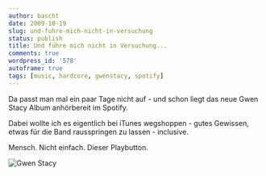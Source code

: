 ```yaml
---
author: bascht
date: 2009-10-19
slug: und-fuhre-mich-nicht-in-versuchung
status: publish
title: Und führe mich nicht in Versuchung...
comments: true
wordpress_id: '578'
autoframe: true
tags: [music, hardcore, gwenstacy, spotify]
---
```


Da passt man mal ein paar Tage nicht auf - und schon liegt das neue
Gwen Stacy Album anhörbereit im Spotify.

Dabei wollte ich es eigentlich bei iTunes wegshoppen - gutes
Gewissen, etwas für die Band rausspringen zu lassen - inclusive.

Mensch. Nicht einfach. Dieser Playbutton.

![Gwen Stacy](https://img.bascht.com/uploads/big/cc0d66005b18d293dc947a6782a5eb68.jpg)
